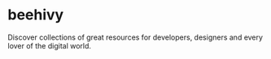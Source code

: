 # beehivy
Discover collections of great resources for developers, designers and every lover of the digital world.
